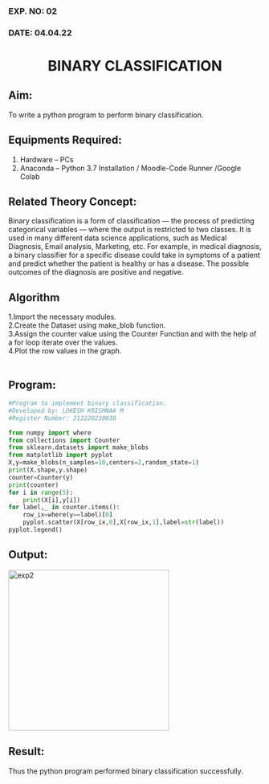 ### EXP. NO: 02
### DATE: 04.04.22
# <p align = "center"> BINARY CLASSIFICATION </p>

## Aim:
To write a python program to perform binary classification.

## Equipments Required:
1. Hardware – PCs
2. Anaconda – Python 3.7 Installation / Moodle-Code Runner /Google Colab

## Related Theory Concept:

Binary classification is a form of classification — the process of predicting categorical variables — where the output is restricted to two classes. It is used in many different data science applications, such as Medical Diagnosis, Email analysis, Marketing, etc. For example, in medical diagnosis, a binary classifier for a specific disease could take in symptoms of a patient and predict whether the patient is healthy or has a disease. The possible outcomes of the diagnosis are positive and negative.

## Algorithm

1.Import the necessary modules. <br>
2.Create the Dataset using make_blob function.<br>
3.Assign the counter value using the Counter Function and with the help of a for loop iterate over the values.<br>
4.Plot the row values in the graph.
<br><br>
## Program:
```python
#Program to implement binary classification.
#Developed by: LOKESH KRISHNAA M 
#Register Number: 212220230030

from numpy import where
from collections import Counter
from sklearn.datasets import make_blobs
from matplotlib import pyplot
X,y=make_blobs(n_samples=10,centers=2,random_state=1)
print(X.shape,y.shape)
counter=Counter(y)
print(counter)
for i in range(5):
    print(X[i],y[i])
for label,_ in counter.items():
    row_ix=where(y==label)[0]
    pyplot.scatter(X[row_ix,0],X[row_ix,1],label=str(label))
pyplot.legend()

```

## Output:
<img width="320" alt="exp2" src="https://user-images.githubusercontent.com/75234646/165084426-0f3da5bd-634a-4cad-a2d0-7adbb52487ee.png">

## Result:
Thus the python program performed binary classification successfully.
